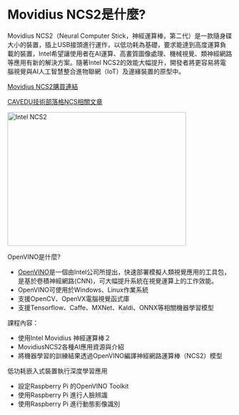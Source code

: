 Movidius NCS2是什麼?
===

Movidius NCS2（Neural Computer Stick，神經運算棒，第二代）是一款隨身碟大小的裝置，插上USB接頭進行運作，以低功耗為基礎，要求能達到高度運算負載的裝置，Intel希望讓使用者在AI運算、高畫質圖像處理、機械視覺、類神經網路等應用有新的解決方案。隨著Intel NCS2的效能大幅提升，開發者將更容易將電腦視覺與AI人工智慧整合進物聯網（IoT）及邊緣裝置的原型中。

[Movidius NCS2購買連結](https://www.robotkingdom.com.tw/product/intel-movidius-ncs_2/)

[CAVEDU技術部落格NCS相關文章](http://blog.cavedu.com/?s=openvino)

<img src="https://www.robotkingdom.com.tw/wp-content/uploads/2018/03/IMG_4834.jpg" alt="Intel NCS2" title="Intel NCS2" width="400" height="300" />


OpenVINO是什麼?
+ [OpenVINO](https://software.intel.com/en-us/openvino-toolkit)是一個由Intel公司所提出，快速部署模擬人類視覺應用的工具包，是基於卷積神經網路(CNN)，可大幅提升系統在視覺運算上的工作效能。
+ OpenVINO可使用於Windows、Linux作業系統
+ 支援OpenCV、OpenVX電腦視覺函式庫
+ 支援Tensorflow、Caffe、MXNet、Kaldi、ONNX等相關機器學習模型

課程內容：
+ 使用Intel Movidius 神經運算棒２
+ MovidiusNCS2各種AI應用資源與介紹
+ 將機器學習的訓練結果透過OpenVINO編譯神經網路運算棒（NCS2）模型

低功耗嵌入式裝置執行深度學習應用
+ 設定Raspberry Pi 的OpenVINO Toolkit
+ 使用Raspberry Pi 進行人臉辨識
+ 使用Raspberry Pi 進行動態影像識別

